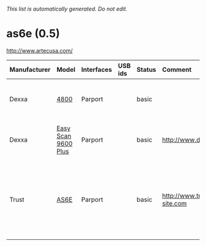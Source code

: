_This list is automatically generated. Do not edit._

# as6e (0.5) #
http://www.artecusa.com/

| **Manufacturer** | **Model** | **Interfaces** | **USB ids** | **Status** | **Comment** | **URL** |
|:-----------------|:----------|:---------------|:------------|:-----------|:------------|:--------|
|Dexxa|[4800](As6e4800.md)|Parport|  |basic|  |Requires the program 'as6edriver' to run.|
|Dexxa|[Easy Scan 9600 Plus](As6eEasyScan9600Plus.md)|Parport|  |basic|http://www.dexxa.com|Requires the program 'as6edriver' to run.|
|Trust|[AS6E](As6eAS6E.md)|Parport|  |basic|http://www.trust-site.com|Carefully check the model names. Trust uses similar names for completely different hardware.|